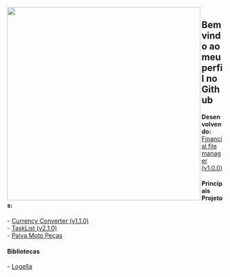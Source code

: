 

<img align="left" width="450em" src="https://github-readme-stats.vercel.app/api/top-langs/?username=Lucasvmarangoni&layout=compact&theme=dark&hide_border=true&bg_color=0d1117&langs_count=10"/>

## Bem vindo ao meu perfil no Github

**Desenvolvendo:** <a href="https://github.com/Lucasvmarangoni/sistema-de-documentos-financeiros">Financial file manager (v1.0.0)</a> <br>

#### Principais Projetos:
<p align="left">
- <a href="https://github.com/Lucasvmarangoni/currency-converter">Currency Converter (v1.1.0)</a> <br>
- <a href="https://github.com/Lucasvmarangoni/TaskList">TaskList (v2.1.0)</a> <br>
- <a href="https://github.com/ICEI-PUC-Minas-PMV-ADS/pmv-ads-2023-1-e1-proj-web-t2-grupo-2-paiva-moto-pecas">Paiva Moto Peças</a>
</p>

#### Bibliotecas

<p align="left">
- <a href="https://github.com/Lucasvmarangoni/logella">Logella</a> <br>
</p>
